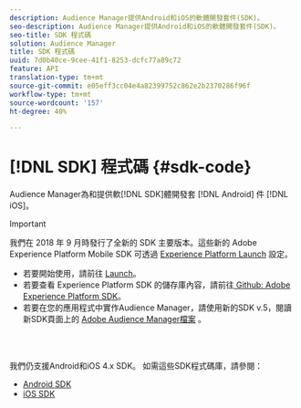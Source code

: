```yaml
---
description: Audience Manager提供Android和iOS的軟體開發套件(SDK)。
seo-description: Audience Manager提供Android和iOS的軟體開發套件(SDK)。
seo-title: SDK 程式碼
solution: Audience Manager
title: SDK 程式碼
uuid: 7d0b40ce-9cee-41f1-8253-dcfc77a89c72
feature: API
translation-type: tm+mt
source-git-commit: e05eff3cc04e4a82399752c862e2b2370286f96f
workflow-type: tm+mt
source-wordcount: '157'
ht-degree: 40%

---
```



# [!DNL SDK] 程式碼 {#sdk-code}

Audience Manager為和提供軟[!DNL SDK]體開發套 [!DNL Android] 件 [!DNL iOS]。

>[!IMPORTANT]
>
>我們在 2018 年 9 月時發行了全新的 SDK 主要版本。這些新的 Adobe Experience Platform Mobile SDK 可透過 [Experience Platform Launch](https://www.adobe.com/experience-platform/launch.html) 設定。

* 若要開始使用，請前往 [Launch](https://launch.adobe.com/)。
* 若要查看 Experience Platform SDK 的儲存庫內容，請前往[ Github: Adobe Experience Platform SDK](https://github.com/Adobe-Marketing-Cloud/acp-sdks)。
* 若要在您的應用程式中實作Audience Manager，請使用新的SDK v.5，閱讀新SDK頁面上的 [Adobe Audience Manager檔案](https://aep-sdks.gitbook.io/docs/using-mobile-extensions/adobe-audience-manager) 。

<br> 

我們仍支援Android和iOS 4.x SDK。 如需這些SDK程式碼庫，請參閱：

* [Android SDK](https://docs.adobe.com/content/help/en/mobile-services/android/overview.html)
* [iOS SDK](https://docs.adobe.com/content/help/en/mobile-services/ios/overview.html)